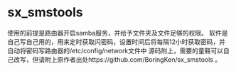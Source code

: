 # sx_smstools

使用的前提是路由器开启samba服务，并给予文件夹及文件足够的权限。
软件是自己写自己用的，用来定时获取闪密码，设置时间后将每隔12小时获取密码，并自动将密码写路由器的/etc/config/network文件中
源码附上，需要的童鞋可以自己改写，但请附上原作者出处https://github.com/BoringKen/sx_smstools 。
